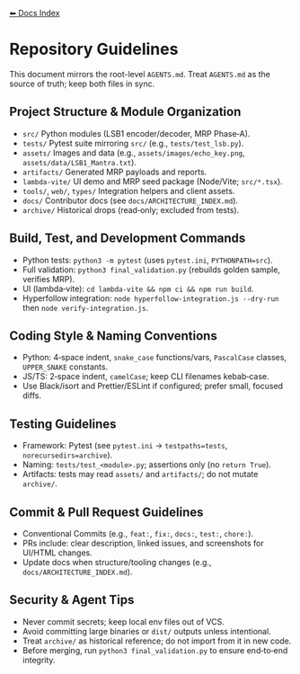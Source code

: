 [⬅ Docs Index](index.md)
# Repository Guidelines

This document mirrors the root-level `AGENTS.md`. Treat `AGENTS.md` as the
source of truth; keep both files in sync.

## Project Structure & Module Organization
- `src/` Python modules (LSB1 encoder/decoder, MRP Phase‑A).
- `tests/` Pytest suite mirroring `src/` (e.g., `tests/test_lsb.py`).
- `assets/` Images and data (e.g., `assets/images/echo_key.png`, `assets/data/LSB1_Mantra.txt`).
- `artifacts/` Generated MRP payloads and reports.
- `lambda-vite/` UI demo and MRP seed package (Node/Vite; `src/*.tsx`).
- `tools/`, `web/`, `types/` Integration helpers and client assets.
- `docs/` Contributor docs (see `docs/ARCHITECTURE_INDEX.md`).
- `archive/` Historical drops (read‑only; excluded from tests).

## Build, Test, and Development Commands
- Python tests: `python3 -m pytest` (uses `pytest.ini`, `PYTHONPATH=src`).
- Full validation: `python3 final_validation.py` (rebuilds golden sample, verifies MRP).
- UI (lambda‑vite): `cd lambda-vite && npm ci && npm run build`.
- Hyperfollow integration: `node hyperfollow-integration.js --dry-run` then `node verify-integration.js`.

## Coding Style & Naming Conventions
- Python: 4‑space indent, `snake_case` functions/vars, `PascalCase` classes, `UPPER_SNAKE` constants.
- JS/TS: 2‑space indent, `camelCase`; keep CLI filenames kebab‑case.
- Use Black/isort and Prettier/ESLint if configured; prefer small, focused diffs.

## Testing Guidelines
- Framework: Pytest (see `pytest.ini` → `testpaths=tests`, `norecursedirs=archive`).
- Naming: `tests/test_<module>.py`; assertions only (no `return True`).
- Artifacts: tests may read `assets/` and `artifacts/`; do not mutate `archive/`.

## Commit & Pull Request Guidelines
- Conventional Commits (e.g., `feat:`, `fix:`, `docs:`, `test:`, `chore:`).
- PRs include: clear description, linked issues, and screenshots for UI/HTML changes.
- Update docs when structure/tooling changes (e.g., `docs/ARCHITECTURE_INDEX.md`).

## Security & Agent Tips
- Never commit secrets; keep local env files out of VCS.
- Avoid committing large binaries or `dist/` outputs unless intentional.
- Treat `archive/` as historical reference; do not import from it in new code.
- Before merging, run `python3 final_validation.py` to ensure end‑to‑end integrity.
